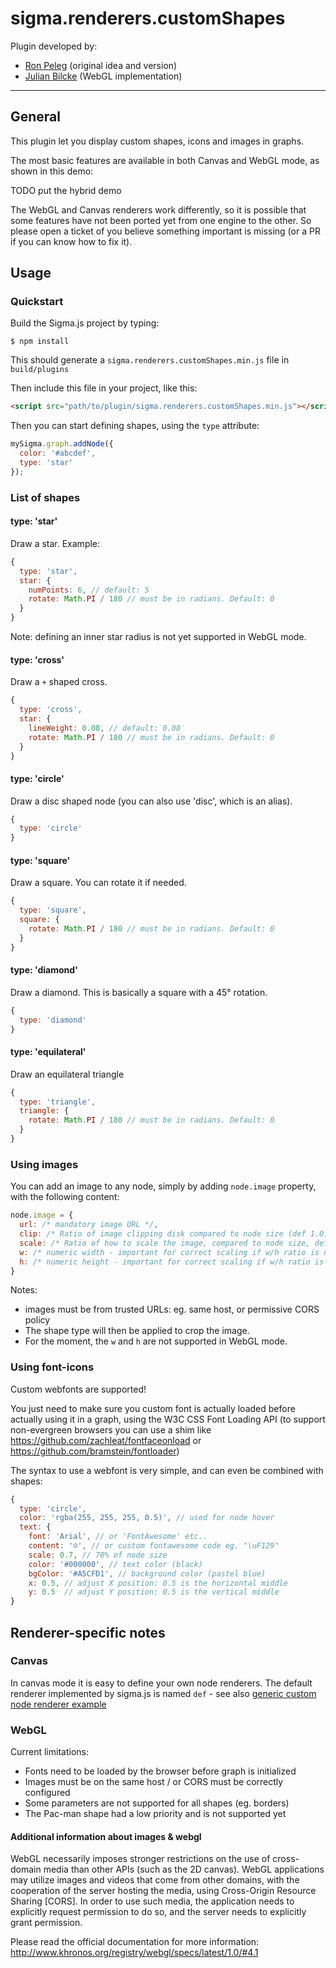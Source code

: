 # sigma.renderers.customShapes

Plugin developed by:

- [Ron Peleg](https://github.com/rpeleg1970) (original idea and version)
- [Julian Bilcke](https://github.com/jbilcke) (WebGL implementation)

---
## General

This plugin let you display custom shapes, icons and images in graphs.

The most basic features are available in both Canvas and WebGL mode, as shown
in this demo:



TODO put the hybrid demo


The WebGL and Canvas renderers work differently, so it is possible that some
features have not been ported yet from one engine to the other. So please open
a ticket of you believe something important is missing (or a PR if you can know
how to fix it).


## Usage

### Quickstart

Build the Sigma.js project by typing:

    $ npm install

This should generate a `sigma.renderers.customShapes.min.js` file in `build/plugins`


Then include this file in your project, like this:

```html
<script src="path/to/plugin/sigma.renderers.customShapes.min.js"></script>
```

Then you can start defining shapes, using the `type` attribute:

```javascript
mySigma.graph.addNode({
  color: '#abcdef',
  type: 'star'
});
```

### List of shapes

#### type: 'star'

Draw a star. Example:

```javascript
{
  type: 'star',
  star: {
    numPoints: 6, // default: 5
    rotate: Math.PI / 180 // must be in radians. Default: 0
  }
}
```

Note: defining an inner star radius is not yet supported in WebGL mode.



#### type: 'cross'

Draw a `+` shaped cross.

```javascript
{
  type: 'cross',
  star: {
    lineWeight: 0.08, // default: 0.08
    rotate: Math.PI / 180 // must be in radians. Default: 0
  }
}
```

#### type: 'circle'

Draw a disc shaped node (you can also use 'disc', which is an alias).

```javascript
{
  type: 'circle'
}
```

#### type: 'square'

Draw a square. You can rotate it if needed.

```javascript
{
  type: 'square',
  square: {
    rotate: Math.PI / 180 // must be in radians. Default: 0
  }
}
```

#### type: 'diamond'

Draw a diamond. This is basically a square with a 45° rotation.

```javascript
{
  type: 'diamond'
}
```

#### type: 'equilateral'

Draw an equilateral triangle

```javascript
{
  type: 'triangle',
  triangle: {
    rotate: Math.PI / 180 // must be in radians. Default: 0
  }
}
```


### Using images

You can add an image to any node, simply by adding `node.image` property, with the following content:
````javascript
node.image = {
  url: /* mandatory image URL */,
  clip: /* Ratio of image clipping disk compared to node size (def 1.0) - see example to how we adapt this to differenmt shapes */,
  scale: /* Ratio of how to scale the image, compared to node size, default 1.0 */,
  w: /* numeric width - important for correct scaling if w/h ratio is not 1.0 */,
  h: /* numeric height - important for correct scaling if w/h ratio is not 1.0 */
}
````

Notes:

 - images must be from trusted URLs: eg. same host, or permissive CORS policy
 - The shape type will then be applied to crop the image.
 - For the moment, the `w` and `h` are not supported in WebGL mode.

### Using font-icons

Custom webfonts are supported!

You just need to make sure you custom font is
actually loaded before actually using it in a graph, using the W3C CSS Font
Loading API (to support non-evergreen browsers you can use a shim like
https://github.com/zachleat/fontfaceonload or
https://github.com/bramstein/fontloader)

The syntax to use a webfont is very simple, and can even be combined with
shapes:


```javascript
{
  type: 'circle',
  color: 'rgba(255, 255, 255, 0.5)', // used for node hover
  text: {
    font: 'Arial', // or 'FontAwesome' etc..
    content: '☺', // or custom fontawesome code eg. "\uF129"
    scale: 0.7, // 70% of node size
    color: '#000000', // text color (black)
    bgColor: '#A5CFD1', // background color (pastel blue)
    x: 0.5, // adjust X position: 0.5 is the horizontal middle
    y: 0.5  // adjust Y position: 0.5 is the vertical middle
}
```


## Renderer-specific notes

### Canvas

In canvas mode it is easy to define your own node renderers. The default
renderer implemented by sigma.js is named `def` - see also [generic custom node
renderer example](../../examples/custom-node-renderer.html)

### WebGL

Current limitations:

* Fonts need to be loaded by the browser before graph is initialized
* Images must be on the same host / or CORS must be correctly configured
* Some parameters are not supported for all shapes (eg. borders)
* The Pac-man shape had a low priority and is not supported yet


#### Additional information about images & webgl

WebGL necessarily imposes stronger restrictions on the use of cross-domain media
 than other APIs (such as the 2D canvas). WebGL applications may utilize images
 and videos that come from other domains, with the cooperation of the server
 hosting the media, using Cross-Origin Resource Sharing [CORS]. In order to use
 such media, the application needs to explicitly request permission to do so,
 and the server needs to explicitly grant permission.

Please read the official documentation for more information:
http://www.khronos.org/registry/webgl/specs/latest/1.0/#4.1

